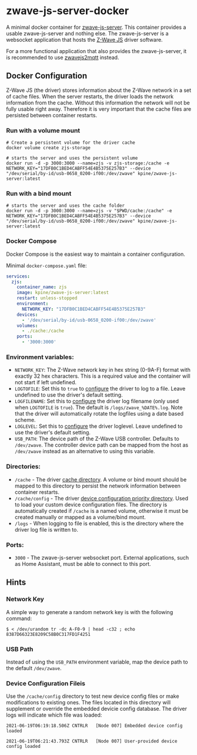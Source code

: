 # zwave-js-server-docker

A minimal docker container for [zwave-js-server](https://github.com/zwave-js/zwave-js-server/). This container provides a usable zwave-js-server and nothing else. The zwave-js-server is a websocket application that hosts the [Z-Wave JS](https://github.com/zwave-js/node-zwave-js) driver software.

For a more functional application that also provides the zwave-js-server, it is recommended to use [zwavejs2mqtt](https://github.com/zwave-js/zwavejs2mqtt/) instead.

## Docker Configuration

Z-Wave JS (the driver) stores information about the Z-Wave network in a set of cache files. When the server restarts, the driver loads the network information from the cache. Without this information the network will not be fully usable right away. Therefore it is very important that the cache files are persisted between container restarts.

### Run with a volume mount

```
# Create a persistent volume for the driver cache
docker volume create zjs-storage

# starts the server and uses the persistent volume
docker run -d -p 3000:3000 --name=zjs -v zjs-storage:/cache -e NETWORK_KEY="17DFB0C1BED4CABFF54E4B5375E257B3" --device "/dev/serial/by-id/usb-0658_0200-if00:/dev/zwave" kpine/zwave-js-server:latest
```

### Run with a bind mount

```
# starts the server and uses the cache folder
docker run -d -p 3000:3000 --name=zjs -v "$PWD/cache:/cache" -e NETWORK_KEY="17DFB0C1BED4CABFF54E4B5375E257B3" --device "/dev/serial/by-id/usb-0658_0200-if00:/dev/zwave" kpine/zwave-js-server:latest
```

### Docker Compose

Docker Compose is the easiest way to maintain a container configuration.

Minimal `docker-compose.yaml` file:

```yaml
services:
  zjs:
    container_name: zjs
    image: kpine/zwave-js-server:latest
    restart: unless-stopped
    environment:
      NETWORK_KEY: "17DFB0C1BED4CABFF54E4B5375E257B3"
    devices:
      - '/dev/serial/by-id/usb-0658_0200-if00:/dev/zwave'
    volumes:
      - ./cache:/cache
    ports:
      - '3000:3000'
```

### Environment variables:

- `NETWORK_KEY`: The Z-Wave network key in hex string (0-9A-F) format with exactly 32 hex characters. This is a required value and the container will not start if left undefined.
- `LOGTOFILE`: Set this to `true` to [configure](https://zwave-js.github.io/node-zwave-js/#/api/driver?id=logconfig) the driver to log to a file. Leave undefined to use the driver's default setting.
- `LOGFILENAME`: Set this to [configure](https://zwave-js.github.io/node-zwave-js/#/api/driver?id=logconfig) the driver log filename (only used when `LOGTOFILE` is `true`). The default is `/logs/zwave_%DATE%.log`. Note that the driver will automatically rotate the logfiles using a date based scheme.
- `LOGLEVEL`: Set this to [configure](https://zwave-js.github.io/node-zwave-js/#/api/driver?id=logconfig) the driver loglevel. Leave undefined to use the driver's default setting.
- `USB_PATH`: The device path of the Z-Wave USB controller. Defaults to `/dev/zwave`. The controller device path can be mapped from the host as `/dev/zwave` instead as an alternative to using this variable.

### Directories:

- `/cache` - The driver [cache directory](https://zwave-js.github.io/node-zwave-js/#/api/driver?id=zwaveoptions). A volume or bind mount should be mapped to this directory to persist the network information between container restarts.
- `/cache/config` - The driver [device configuration priority directory](https://zwave-js.github.io/node-zwave-js/#/api/driver?id=zwaveoptions). Used to load your custom device configuration files. The directory is automatically created if `/cache` is a named volume, otherwise it must be created manually or mapped as a volume/bind mount.
- `/logs` - When logging to file is enabled, this is the directory where the driver log file is written to.

### Ports:

- `3000` - The zwave-js-server websocket port. External applications, such as Home Assistant, must be able to connect to this port.

## Hints

### Network Key
A simple way to generate a random network key is with the following command:
```
$ < /dev/urandom tr -dc A-F0-9 | head -c32 ; echo
8387D66323E8209C58B0C317FD1F4251
```

### USB Path

Instead of using the `USB_PATH` environment variable, map the device path to the default `/dev/zwave`.

### Device Configuration Fileis

Use the `/cache/config` directory to test new device config files or make modifications to existing ones. The files located in this directory will supplement or override the embedded devicie config database. The driver logs will indicate which file was loaded:

```
2021-06-19T06:19:18.506Z CNTRLR   [Node 007] Embedded device config loaded
```
```
2021-06-19T06:21:43.793Z CNTRLR   [Node 007] User-provided device config loaded
```